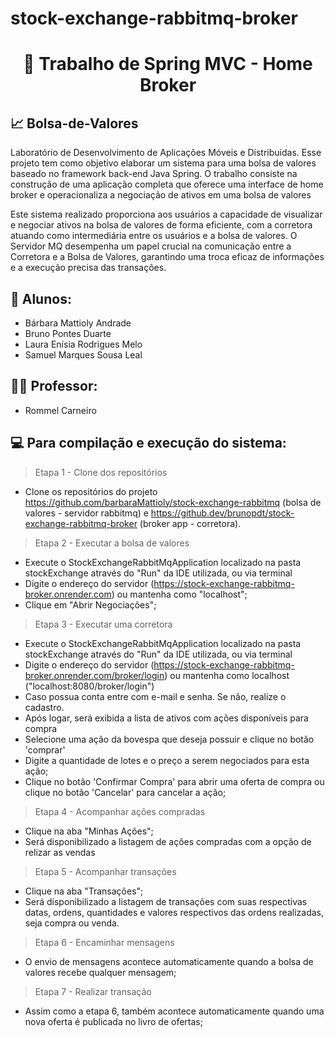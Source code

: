 # stock-exchange-rabbitmq-broker

<h1 align="center">
    <span href="">🔗 Trabalho de Spring MVC - Home Broker </span>
</h1>

## 📈 Bolsa-de-Valores
Laboratório de Desenvolvimento de Aplicações Móveis e Distribuidas.
Esse projeto tem como objetivo elaborar um sistema para uma bolsa de valores baseado no framework back-end Java Spring. 
O trabalho consiste na construção de uma aplicação completa que oferece uma interface de home
broker e operacionaliza a negociação de ativos em uma bolsa de valores

Este sistema realizado proporciona aos usuários a capacidade de visualizar e negociar ativos na bolsa de valores de forma eficiente, com a corretora atuando como intermediária entre os usuários e a bolsa de valores. O Servidor MQ desempenha um papel crucial na comunicação entre a Corretora e a Bolsa de Valores, garantindo uma troca eficaz de informações e a execução precisa das transações.


## 👥 Alunos:
* Bárbara Mattioly Andrade  
* Bruno Pontes Duarte
* Laura Enísia Rodrigues Melo
* Samuel Marques Sousa Leal
 
## 👨‍🏫 Professor:
* Rommel Carneiro

## 💻 Para compilação e execução do sistema:

> Etapa 1 - Clone dos repositórios
* Clone os repositórios do projeto https://github.com/barbaraMattioly/stock-exchange-rabbitmq (bolsa de valores - servidor rabbitmq) e https://github.dev/brunopdt/stock-exchange-rabbitmq-broker (broker app - corretora).


> Etapa 2 - Executar a bolsa de valores

* Execute o StockExchangeRabbitMqApplication localizado na pasta stockExchange através do "Run" da IDE utilizada, ou via terminal 
* Digite o endereço do servidor (https://stock-exchange-rabbitmq-broker.onrender.com) ou mantenha como "localhost";
* Clique em "Abrir Negociações";

> Etapa 3 - Executar uma corretora 

* Execute o StockExchangeRabbitMqApplication localizado na pasta stockExchange através do "Run" da IDE utilizada, ou via terminal 
* Digite o endereço do servidor (https://stock-exchange-rabbitmq-broker.onrender.com/broker/login) ou mantenha como localhost ("localhost:8080/broker/login")
* Caso possua conta entre com e-mail e senha. Se não, realize o cadastro.
* Após logar, será exibida a lista de ativos com ações disponíveis para compra
* Selecione uma ação da bovespa que deseja possuir e clique no botão 'comprar' 
* Digite a quantidade de lotes e o preço a serem negociados para esta ação;
* Clique no botão 'Confirmar Compra' para abrir uma oferta de compra ou clique no botão 'Cancelar' para cancelar a ação; 

> Etapa 4 - Acompanhar ações compradas 
* Clique na aba "Minhas Ações";
* Será disponibilizado a listagem de ações compradas com a opção de relizar as vendas

> Etapa 5 - Acompanhar transações 
* Clique na aba "Transações";
* Será disponibilizado a listagem de transações com suas respectivas datas, ordens, quantidades e valores respectivos das ordens realizadas, seja compra ou venda.

> Etapa 6 - Encaminhar mensagens 

* O envio de mensagens acontece automaticamente quando a bolsa de valores recebe qualquer mensagem;

> Etapa 7 - Realizar transação 

* Assim como a etapa 6, também acontece automaticamente quando uma nova oferta é publicada no livro de ofertas;
